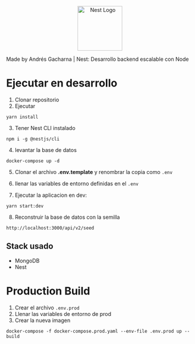 <p align="center">
  <a href="http://nestjs.com/" target="blank"><img src="https://nestjs.com/img/logo-small.svg" width="120" alt="Nest Logo" /></a>
</p>

Made by Andrés Gacharna | Nest: Desarrollo backend escalable con Node

# Ejecutar en desarrollo

1. Clonar repositorio
2. Ejecutar

```
yarn install
```
3. Tener Nest CLI instalado

```
npm i -g @nestjs/cli
```
4. levantar la base de datos
```
docker-compose up -d
```
5. Clonar el archivo __.env.template__ y renombrar la copia como ```.env```
6. llenar las variables de entorno definidas en el ```.env```

7. Ejecutar la aplicacion en dev:
```
yarn start:dev
```
8. Reconstruir la base de datos con la semilla
```
http://localhost:3000/api/v2/seed
```

## Stack usado
* MongoDB
* Nest

# Production Build

1. Crear el archivo ```.env.prod```
2. Llenar las variables de entorno de prod
3. Crear la nueva imagen
```
docker-compose -f docker-compose.prod.yaml --env-file .env.prod up --build
```